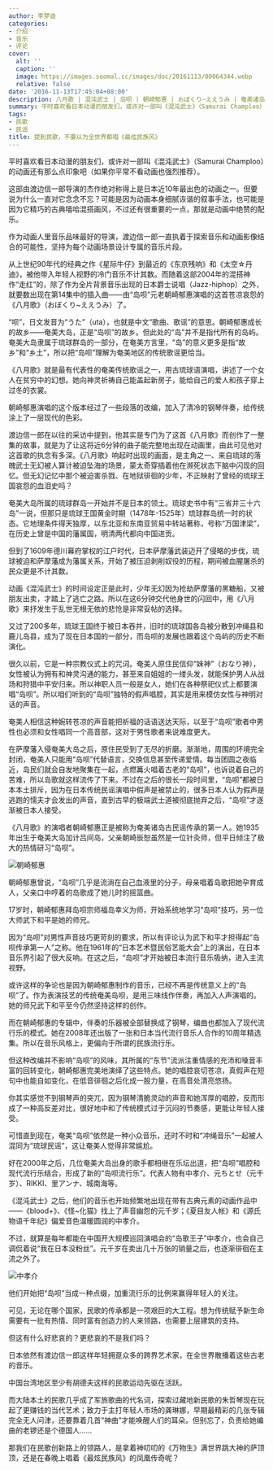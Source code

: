 ```yaml
---
author: 李梦迪
categories:
- 介绍
- 音乐
- 评论
cover:
  alt: ''
  caption: ''
  image: https://images.soomal.cc/images/doc/20161113/00064344.webp
  relative: false
date: '2016-11-13T17:45:04+08:00'
description: 八月歌 | 混沌武士 | 岛呗 | 朝崎郁惠 | おぼくり~ええうみ | 奄美诸岛古民谣 | 源自：澎湃新闻 | 版权：转载 |  平均/总评分：10.00/40
summary: 平时喜欢看日本动漫的朋友们，或许对一部叫《混沌武士》（Samurai Champloo）的动画还有那么点印象吧（如果你平常不看动画也强烈推荐）。这部由渡边信一郎导演的杰作绝对称得上是日本近10年最出色的动画之一。但要说为什么一直对它念念不忘？
tags:
- 民歌
- 民谣
title: 提到民歌，不要以为全世界都唱《最炫民族风》
---
```


平时喜欢看日本动漫的朋友们，或许对一部叫《混沌武士》（Samurai Champloo）的动画还有那么点印象吧（如果你平常不看动画也强烈推荐）。

这部由渡边信一郎导演的杰作绝对称得上是日本近10年最出色的动画之一。但要说为什么一直对它念念不忘？可能是因为动画本身细腻诙谐的叙事手法，也可能是因为它精巧的古典嘻哈混搭画风，不过还有很重要的一点，那就是动画中绝赞的配乐。

作为动画人里音乐品味最好的导演，渡边信一郎一直执着于探索音乐和动画影像结合的可能性，坚持为每个动画场景设计专属的音乐片段。

从上世纪90年代的经典之作《星际牛仔》到最近的《东京残响》和《太空☆丹迪》，被他带入年轻人视野的冷门音乐不计其数。而随着这部2004年的混搭神作“走红”的，除了作为全片背景音乐出现的日本爵士说唱（Jazz-hiphop）之外，就要数出现在第14集中的插入曲――由“岛呗”元老朝崎郁惠演唱的这首苍凉哀怨的《八月歌》（おぼくり~ええうみ）了。



“呗”，日文发音为“うた”（uta），也就是中文“歌曲、歌谣”的意思。朝崎郁惠成长的故乡――奄美大岛，正是“岛呗”的故乡。但此处的“岛”并不是指代所有的岛屿。奄美大岛隶属于琉球群岛的一部分，在奄美方言里，“岛”的意义更多是指“故乡”和“乡土”，所以把“岛呗”理解为奄美地区的传统歌谣更恰当。

《八月歌》就是最有代表性的奄美传统歌谣之一，用古琉球语演唱，讲述了一个女人在贫穷中的幻想。她向神灵祈祷自己能盖起新房子，能给自己的爱人和孩子穿上过冬的衣裳。

朝崎郁惠演唱的这个版本经过了一些段落的改编，加入了清冷的钢琴伴奏，给传统涂上了一层现代的色彩。

渡边信一郎在以往的采访中提到，他其实是专门为了这首《八月歌》而创作了一整集的故事，就是为了让这将近6分钟的曲子能完整地出现在动画里，由此可见他对这首歌的执念有多深。《八月歌》响起时出现的画面，是主角之一、来自琉球的落魄武士无幻被人算计被迫坠海的场景，蒙太奇穿插着他在濒死状态下脑中闪现的回忆。但无幻记忆中那个被迫害杀戮、在地狱徘徊的少年，不正映射了曾经的琉球王国哀怨的血泪史吗？

奄美大岛所属的琉球群岛一开始并不是日本的领土。琉球史书中有“三省并三十六岛”一说，但那只是琉球王国黄金时期（1478年-1525年）琉球群岛统一时的状态。它地理条件得天独厚，以东北亚和东南亚贸易中转站著称，号称“万国津梁”，在历史上曾是中国的藩属国，明清两代都向中国进贡。

但到了1609年德川幕府掌权的江户时代，日本萨摩藩武装迈开了侵略的步伐，琉球被迫和萨摩藩成为藩属关系，开始了被压迫剥削奴役的历程，期间被血腥屠杀的民众更是不计其数。

动画《混沌武士》的时间设定正是此时，少年无幻因为抢劫萨摩藩的黑糖船，又被朋友出卖，才踏上了逃亡之路。所以在这6分钟交代他身世的闪回中，用《八月歌》来抒发生于乱世无根无依的悲怆是非常妥帖的选择。

又过了200多年，琉球王国终于被日本吞并，旧时的琉球国各岛被分散到冲绳县和鹿儿岛县，成为了现在日本国的一部分，而岛呗的发展也跟着这个岛屿的历史不断演化。

很久以前，它是一种宗教仪式上的咒词。奄美人原住民信仰“妹神”（おなり神），女性被认为拥有和神灵沟通的能力，甚至来自姐姐的一缕头发，就能保护男人从战场和狩猎中平安归来。所以神职人员一般是女人，她们在各种祭祀仪式上都要演唱“岛呗”。所以咱们听到的“岛呗”独特的假声唱腔，其实是用来模仿女性与神明对话的声音。

奄美人相信这种婉转苍凉的声音能把祈福的话语送达天际，以至于“岛呗”歌者中男性也必须和女性唱同一个高音部，这对于男性歌者来说难度更大。

在萨摩藩入侵奄美大岛之后，原住民受到了无尽的折磨。渐渐地，周围的环境完全封闭，奄美人只能用“岛呗”代替语言，交换信息甚至传递爱情。每当团圆之夜临近，岛民们就会自发地聚集在一起，点燃篝火唱着古老的“岛呗”，也诉说着自己的苦难，所以岛歌就这样流传了下来。不过在之后的很长一段时间里，“岛呗”都被日本本土排斥，因为在日本传统民谣演唱中假声是被禁止的，很多日本人认为假声是逃跑的懦夫才会发出的声音，直到古早的极端武士道被彻底抛弃之后，“岛呗”才逐渐被日本人接受。

《八月歌》的演唱者朝崎郁惠正是被称为奄美诸岛古民谣传承的第一人。她1935年出生于奄美大岛加计吕间岛，父亲朝崎辰恕虽然是一位针灸师，但平日倾注了极大的热情研习“岛呗”。

![朝崎郁惠](https://images.soomal.cc/images/doc/20161113/00064343_01.webp)





朝崎郁惠曾说，“岛呗”几乎是流淌在自己血液里的分子，母亲唱着岛歌把她孕育成人，父亲口中哼着的岛歌成了她儿时的摇篮曲。

17岁时，朝崎郁惠拜岛呗宗师福岛幸义为师，开始系统地学习“岛呗”技巧，另一位大师武下和平是她的师兄。

因为“岛呗”对男性声音技巧更苛刻的要求，所以有评论认为武下和平才担得起“岛呗传承第一人”之称。他在1961年的“日本艺术暨民俗艺能大会”上的演出，在日本音乐界引起了很大反响。在这之后，“岛呗”才开始被日本流行音乐吸纳，进入主流视野。

或许这样的争论也是因为朝崎郁惠制作的音乐，已经不再是传统意义上的“岛呗”了。作为表演技艺的传统奄美岛呗，是用三味线作伴奏，再加入人声演唱的。她的师兄武下和平至今仍然坚持这样的创作。

而在朝崎郁惠的专辑中，伴奏的乐器被全部替换成了钢琴，编曲也都加入了现代流行乐的模式。她在2008年还出版了一张和日本当代流行音乐人合作的10周年精选集。所以在音乐风格上，更偏向于所谓的民族流行乐。

但这种改编并不影响“岛呗”的风味，其所属的“东节”流派注重情感的充沛和嗓音丰富的回转变化，朝崎郁惠完美地演绎了这些特点。她的唱腔哀切苍凉，真假声在短句中也能自如变化，在低音徘徊之后化成一股力量，在高音处清亮悠扬。

你其实感觉不到钢琴声的突兀，因为钢琴清脆灵动的声音和她浑厚的唱腔，反而形成了一种高反差对比，很好地中和了传统模式过于沉闷的节奏感，更能让年轻人接受。

可惜直到现在，奄美“岛呗”依然是一种小众音乐，还时不时和“冲绳音乐”一起被人混同为“琉球民谣”，这让奄美人觉得非常尴尬。

好在2000年之后，几位奄美大岛出身的歌手都相继在乐坛出道，把“岛呗”唱腔和现代流行乐结合，形成了新的“岛呗流行乐”。代表人物有中孝介、元ちとせ（元千岁）、RIKKI、里アンナ、城南海等。

《混沌武士》之后，他们的音乐也开始频繁地出现在带有古典元素的动画作品中――《blood+》、《怪~化猫》找上了声音幽怨的元千岁；《夏目友人帐》和《源氏物语千年纪》偏爱音色温暖圆润的中孝介。



不过，就算是每年都能在中国开大规模巡回演唱会的“岛歌王子”中孝介，也会自己调侃着说“我在日本没粉丝”。元千岁在卖出几十万张的销量之后，也逐渐徘徊在主流之外了。

![中孝介](https://images.soomal.cc/images/doc/20161113/00064344.webp)





他们开始把“岛呗”当成一种点缀，加重流行乐的比例来赢得年轻人的关注。

可见，无论在哪个国家，民歌的传承都是一项艰巨的大工程。想为传统赋予新生命需要有一批有热情、同时富有创造力的人来领路，也需要上层建筑的支持。

但这有什么好悲哀的？更悲哀的不是我们吗？

日本依然有渡边信一郎这样年轻拥趸众多的跨界艺术家，在全世界散播着这些古老的音乐。

中国台湾地区至少有胡德夫这样的民歌运动先驱在活跃。

而大陆本土的民歌几乎成了军旅歌曲的代名词，探索过藏地新民歌的朱哲琴现在玩起了更赚钱的当代艺术；致力于主打年轻人市场的龚琳娜，早期最精彩的几张专辑完全无人问津，还要靠着几首“神曲”才能唤醒人们的耳朵。但别忘了，负责给她编曲的老锣还是个德国人……

那我们在民歌创新路上的领路人，是拿着神叨叨的《万物生》满世界跳大神的萨顶顶，还是在春晚上唱着《最炫民族风》的凤凰传奇呢？